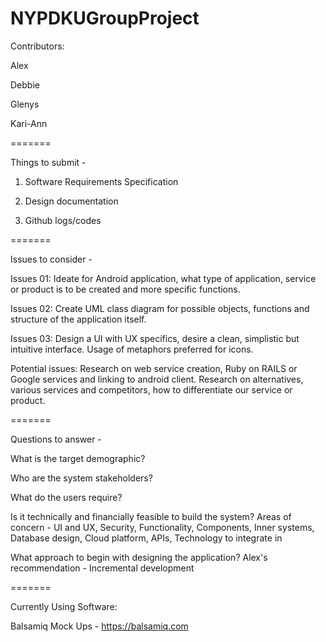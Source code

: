 # NYPDKUGroupProject

Contributors:

Alex

Debbie

Glenys

Kari-Ann

=======

Things to submit -

1. Software Requirements Specification

2. Design documentation

3. Github logs/codes

=======

Issues to consider -

Issues 01: Ideate for Android application, what type of application, service or product is to be created and more specific functions.

Issues 02: Create UML class diagram for possible objects, functions and structure of the application itself.

Issues 03: Design a UI with UX specifics, desire a clean, simplistic but intuitive interface. Usage of metaphors preferred for icons.

Potential issues: Research on web service creation, Ruby on RAILS or Google services and linking to android client. Research on alternatives, various services and competitors, how to differentiate our service or product.

=======

Questions to answer -

What is the target demographic?


Who are the system stakeholders?


What do the users require?



Is it technically and financially feasible to build the system?
Areas of concern - UI and UX, Security, Functionality, Components, Inner systems, Database design, Cloud platform, APIs, Technology to integrate in

What approach to begin with designing the application?
Alex's recommendation - Incremental development

=======

Currently Using Software:

Balsamiq Mock Ups - https://balsamiq.com
